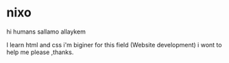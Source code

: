 # nixo

   hi humans sallamo allaykem
   
I learn html and css i'm biginer for this field (Website development) i wont to help me please ,thanks.
